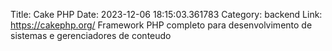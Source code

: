 Title: Cake PHP
Date: 2023-12-06 18:15:03.361783
Category: backend
Link: https://cakephp.org/
Framework PHP completo para desenvolvimento de sistemas e gerenciadores de conteudo
